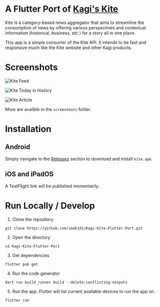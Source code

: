 # A Flutter Port of [Kagi's Kite](https://kite.kagi.com/)
Kite is a category-based news aggregator that aims to streamline the consumption of news by offering various perspectives and contextual information (historical, business, etc.) for a story all in one place.

This app is a simple consumer of the Kite API. It intends to be fast and responsive much like the Kite website and other Kagi products.

# Screenshots
![Kite Feed](screenshots/feed.png)

![Kite Today in History](screenshots/todayInHistory.png)

![Kite Article](screenshots/article.png)

More are availble in the `screenshots` folder.

# Installation
## Android
Simply navigate to the [Releases](https://github.com/imak101/kite_flutter_port/releases) section to download and install `kite.apk`.

## iOS and iPadOS

A TestFlight link will be published momentarily.

# Run Locally / Develop
1. Clone the repository
```
git clone https://github.com/imak101/Kagi-Kite-Flutter-Port.git
```
2. Open the directory
```
cd Kagi-Kite-Flutter-Port
```
3. Get dependencies
```
flutter pub get
```
4. Run the code generator
```
dart run build_runner build --delete-conflicting-outputs
```
5. Run the app. Flutter will list current available devices to run the app on.
```
flutter run
```

